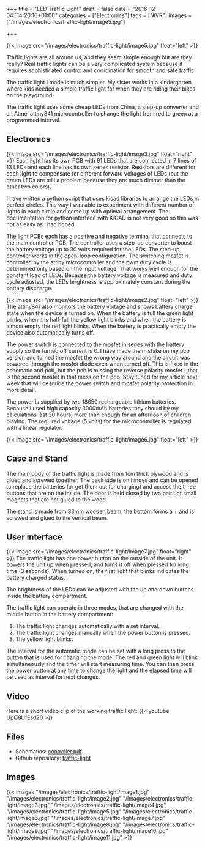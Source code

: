 +++
title = "LED Traffic Light"
draft = false
date = "2016-12-04T14:20:16+01:00"
categories = ["Electronics"]
tags = ["AVR"]
images = ["/images/electronics/traffic-light/image5.jpg"]

+++

{{< image src="/images/electronics/traffic-light/image5.jpg" float="left" >}}

Traffic lights are all around us, and they seem simple enough but are they really? Real traffic lights can be a very complicated system because it requires sophisticated control and coordination for smooth and safe traffic.

The traffic light I made is much simpler. My sister works in a kindergarten where kids needed a simple traffic light for when they are riding their bikes on the playground.

The traffic light uses some cheap LEDs from China, a step-up converter and an Atmel attiny841 microcontroller to change the light from red to green at a programmed interval.

## Electronics
{{< image src="/images/electronics/traffic-light/image3.jpg" float="right" >}}
Each light has its own PCB with 91 LEDs that are connected in 7 lines of 13 LEDs and each line has its own series resistor. Resistors are different for each light to compensate for different forward voltages of LEDs (but the green LEDs are still a problem because they are much dimmer than the other two colors).

I have written a python script that uses kicad libraries to arrange the LEDs in perfect circles. This way I was able to experiment with different number of lights in each circle and come up with optimal arrangement. The documentation for python interface with KiCAD is not very good so this was not as easy as I had hoped.

The light PCBs each has a positive and negative terminal that connects to the main controller PCB. The controller uses a step-up converter to boost the battery voltage up to 30 volts required for the LEDs. The step-up controller works in the open-loop configuration. The switching mosfet is controlled by the attiny microcontroller and the pwm duty cycle is determined only based on the input voltage. That works well enough for the constant load of LEDs. Because the battery voltage is measured and duty cycle adjusted, the LEDs brightness is approximately constant during the battery discharge.

{{< image src="/images/electronics/traffic-light/image2.jpg" float="left" >}}
The attiny841 also monitors the battery voltage and shows battery charge state when the device is turned on. When the battery is full the green light blinks, when it is half-full the yellow light blinks and when the battery is almost empty the red light blinks. When the battery is practically empty the device also automatically turns off.

The power switch is connected to the mosfet in series with the battery supply so the turned off current is 0. I have made the mistake on my pcb version and turned the mosfet the wrong way around and the circuit was powered through the mosfet diode even when turned off. This is fixed in the schematic and pcb, but the pcb is missing the reverse polarity mosfet - that is the second mosfet in that mess on the pcb. Stay tuned for my article next week that will describe the power switch and mosfet polarity protection in more detail.

The power is supplied by two 18650 rechargeable lithium batteries. Because I used high capacity 3000mAh batteries they should by my calculations last 20 hours, more than enough for an afternoon of children playing. The required voltage (5 volts) for the microcontroller is regulated with a linear regulator.

{{< image src="/images/electronics/traffic-light/image6.jpg" float="left" >}}
## Case and Stand
The main body of the traffic light is made from 1cm thick plywood and is glued and screwed together. The back side is on hinges and can be opened to replace the batteries (or get them out for charging) and access the three buttons that are on the inside. The door is held closed by two pairs of small magnets that are hot glued to the wood.

The stand is made from 33mm wooden beam, the bottom forms a + and is screwed and glued to the vertical beam.

## User interface
{{< image src="/images/electronics/traffic-light/image7.jpg" float="right" >}}
The traffic light has one power button on the outside of the unit. It powers the unit up when pressed, and turns it off when pressed for long time (3 seconds). When turned on, the first light that blinks indicates the battery charged status.

The brightness of the LEDs can be adjusted with the up and down buttons inside the battery compartment.

The traffic light can operate in three modes, that are changed with the middle button in the battery compartment:

1. The traffic light changes automatically with a set interval.
2. The traffic light changes manually when the power button is pressed.
3. The yellow light blinks.

The interval for the automatic mode can be set with a long press to the button that is used for changing the mode. The red and green light will blink simultaneously and the timer will start measuring time. You can then press the power button at any time to change the light and the elapsed time will be used as interval for next changes.

## Video

Here is a short video clip of the working traffic light:
{{< youtube UpQ8UfEsd20 >}}

## Files

- Schematics: [controller.pdf](https://github.com/matematik7/traffic-light/raw/master/controller/kontroler.pdf)
- Github repository: [traffic-light](https://github.com/matematik7/traffic-light)

## Images
{{< images "/images/electronics/traffic-light/image1.jpg" "/images/electronics/traffic-light/image2.jpg" "/images/electronics/traffic-light/image3.jpg" "/images/electronics/traffic-light/image4.jpg" "/images/electronics/traffic-light/image5.jpg" "/images/electronics/traffic-light/image6.jpg" "/images/electronics/traffic-light/image7.jpg" "/images/electronics/traffic-light/image8.jpg" "/images/electronics/traffic-light/image9.jpg" "/images/electronics/traffic-light/image10.jpg" "/images/electronics/traffic-light/image11.jpg" >}}
